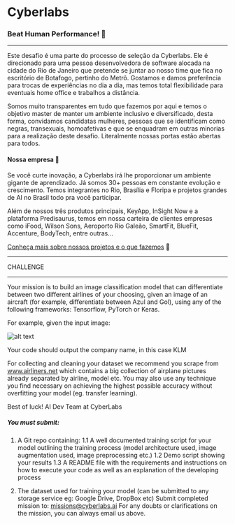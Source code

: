 # Cyberlabs
### **Beat Human Performance!** 🌟

---

Este desafio é uma parte do processo de seleção da Cyberlabs. Ele é direcionado para uma pessoa desenvolvedora de software alocada na cidade do Rio de Janeiro que pretende se juntar ao nosso time que fica no escritório de Botafogo, pertinho do Metrô. Gostamos e damos preferência para trocas de experiências no dia a dia, mas temos total flexibilidade para eventuais home office e trabalhos a distância.

Somos muito transparentes em tudo que fazemos por aqui e temos o objetivo master de manter um ambiente inclusivo e diversificado, desta forma, convidamos candidatas mulheres, pessoas que se identificam como negras, transexuais, homoafetivas e que se enquadram em outras minorias para a realização deste desafio. Literalmente nossas portas estão abertas para todos.

#### Nossa empresa 💃
Se você curte inovação, a Cyberlabs irá lhe proporcionar um ambiente gigante de aprendizado. Já somos 30+ pessoas em constante evolução e crescimento. Temos integrantes no Rio, Brasília e Floripa e projetos grandes de AI no Brasil todo pra você participar.

Além de nossos três produtos principais, KeyApp, InSight Now e a plataforma Predisaurus, temos em nossa carteira de clientes empresas como iFood, Wilson Sons, Aeroporto Rio Galeão, SmartFit, BlueFit, Accenture, BodyTech, entre outras...

[Conheça mais sobre nossos projetos e o que fazemos](https://cyberlabs.ai) 💙

---


CHALLENGE


---

Your mission is to build an image classification model that can differentiate between two
different airlines of your choosing, given an image of an aircraft (for example, differentiate
between Azul and Gol), using any of the following frameworks: Tensorflow, PyTorch or Keras.

For example, given the input image:

![alt text](https://github.com/cyberlabsai/desafios-deep-learning/blob/master/images/klm.png)

Your code should output the company name, in this case KLM

For collecting and cleaning your dataset we recommend you scrape from www.airliners.net
which contains a big collection of airplane pictures already separated by airline, model etc.
You may also use any technique you find necessary on achieving the highest possible
accuracy without overfitting your model (eg. transfer learning).

Best of luck!
AI Dev Team at CyberLabs

##### You must submit:
1. A Git repo containing:
1.1  A well documented training script for your model outlining the training process (model architecture used, image augmentation used, image preprocessing etc.)
1.2 Demo script showing your results
1.3 A README file with the requirements and instructions on how to execute your code
as well as an explanation of the developing process

2. The dataset used for training your model (can be submitted to any storage service eg:
Google Drive, DropBox etc)
Submit completed mission to: ​missions@cyberlabs.ai
For any doubts or clarifications on the mission, you can always email us above.
